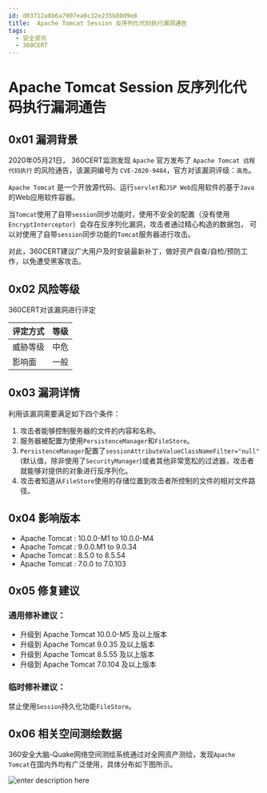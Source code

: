 ```yaml
---
id: d03712a8b6a7907ea0c32e235b80d9e8
title:  Apache Tomcat Session 反序列化代码执行漏洞通告
tags: 
  - 安全资讯
  - 360CERT
---
```


#  Apache Tomcat Session 反序列化代码执行漏洞通告

0x01 漏洞背景
---------


2020年05月21日， 360CERT监测发现 `Apache` 官方发布了 `Apache Tomcat 远程代码执行` 的风险通告，该漏洞编号为 `CVE-2020-9484`，官方对该漏洞评级：`高危`。


`Apache Tomcat` 是一个开放源代码、运行`servlet`和`JSP Web`应用软件的基于`Java`的Web应用软件容器。


当`Tomcat`使用了自带`session`同步功能时，使用不安全的配置（没有使用`EncryptInterceptor`）会存在反序列化漏洞，攻击者通过精心构造的数据包， 可以对使用了自带`session`同步功能的`Tomcat`服务器进行攻击。


对此，360CERT建议广大用户及时安装最新补丁，做好资产自查/自检/预防工作，以免遭受黑客攻击。 


0x02 风险等级
---------


360CERT对该漏洞进行评定




| 评定方式 | 等级 |
| --- | --- |
| 威胁等级 | 中危 |
| 影响面 | 一般 |


0x03 漏洞详情
---------


利用该漏洞需要满足如下四个条件：


1. 攻击者能够控制服务器的文件的内容和名称。
2. 服务器被配置为使用`PersistenceManager`和`FileStore`。
3. `PersistenceManager`配置了`sessionAttributeValueClassNameFilter="null"`(默认值，除非使用了`SecurityManager`)或者其他非常宽松的过滤器，攻击者就能够对提供的对象进行反序列化。
4. 攻击者知道从`FileStore`使用的存储位置到攻击者所控制的文件的相对文件路径。


0x04 影响版本
---------


* Apache Tomcat : 10.0.0-M1 to 10.0.0-M4
* Apache Tomcat : 9.0.0.M1 to 9.0.34
* Apache Tomcat : 8.5.0 to 8.5.54
* Apache Tomcat : 7.0.0 to 7.0.103


0x05 修复建议
---------


### 通用修补建议：


* 升级到 Apache Tomcat 10.0.0-M5 及以上版本
* 升级到 Apache Tomcat 9.0.35 及以上版本
* 升级到 Apache Tomcat 8.5.55 及以上版本
* 升级到 Apache Tomcat 7.0.104 及以上版本


### 临时修补建议：


禁止使用`Session`持久化功能`FileStore`。


0x06 相关空间测绘数据
-------------


360安全大脑-Quake网络空间测绘系统通过对全网资产测绘，发现`Apache Tomcat`在国内外均有广泛使用，具体分布如下图所示。


![enter description here](https://p403.ssl.qhimgs4.com/t0178f13cae4d4c7b2b.png)


